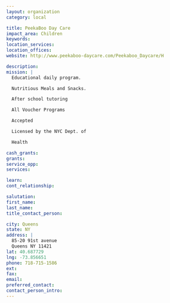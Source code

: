 ```yaml
---
layout: organization
category: local

title: PeekaBoo Day Care
impact_area: Children
keywords: 
location_services: 
location_offices: 
website: http://www.peekaboo-daycare.com/Peekaboo_Daycare/H

description: 
mission: |
  Educational daily program.

  Nutritious Meals and Snacks.

  After school tutoring

  All Voucher Programs

  Accepted

  Licensed by the NYC Dept. of

  Health

cash_grants: 
grants: 
service_opp: 
services: 

learn: 
cont_relationship: 

salutation: 
first_name: 
last_name: 
title_contact_person: 

city: Queens
state: NY
address: |
  85-20 91st avenue  
  Queens NY 11421
lat: 40.687729
lng: -73.856651
phone: 718-715-1586
ext: 
fax: 
email: 
preferred_contact: 
contact_person_intro: 
---
```

